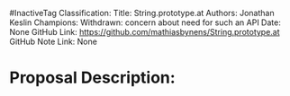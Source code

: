#InactiveTag
Classification:
Title: String.prototype.at
Authors: Jonathan Keslin
Champions: Withdrawn: concern about need for such an API
Date: None
GitHub Link: https://github.com/mathiasbynens/String.prototype.at
GitHub Note Link: None

# Proposal Description:
